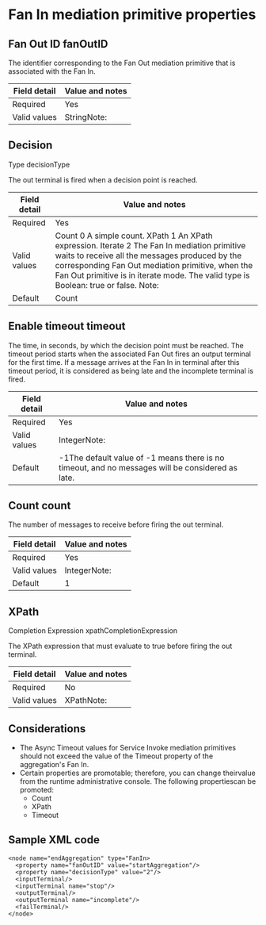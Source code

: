 # Fan In mediation primitive properties

## Fan Out ID fanOutID

The identifier corresponding to the Fan Out mediation
primitive that is associated with the Fan In.

| Field detail   | Value and notes   |
|----------------|-------------------|
| Required       | Yes               |
| Valid values   | StringNote:       |

## Decision
Type decisionType

The out terminal is fired when a
decision point is reached.

| Field detail   | Value and notes                                                                                                                                                                                                                                                                            |
|----------------|--------------------------------------------------------------------------------------------------------------------------------------------------------------------------------------------------------------------------------------------------------------------------------------------|
| Required       | Yes                                                                                                                                                                                                                                                                                        |
| Valid values   | Count 0 A simple count. XPath 1 An XPath expression. Iterate 2 The Fan In mediation primitive waits to receive all the messages produced by the corresponding Fan Out mediation primitive, when the Fan Out primitive is in iterate mode. The valid type is Boolean: true or false.  Note: |
| Default        | Count                                                                                                                                                                                                                                                                                      |

## Enable timeout timeout

The time, in seconds, by which the decision point must be
reached. The timeout period starts when the associated Fan Out fires an output terminal for the
first time. If a message arrives at the Fan In in terminal after this timeout
period, it is considered as being late and the incomplete terminal is fired.

| Field detail   | Value and notes                                                                                  |
|----------------|--------------------------------------------------------------------------------------------------|
| Required       | Yes                                                                                              |
| Valid values   | IntegerNote:                                                                                     |
| Default        | -1The default value of -1 means there is no timeout, and no messages will be considered as late. |

## Count count

The number of messages to receive before firing the
out terminal.

| Field detail   | Value and notes   |
|----------------|-------------------|
| Required       | Yes               |
| Valid values   | IntegerNote:      |
| Default        | 1                 |

## XPath
Completion Expression xpathCompletionExpression

The XPath expression that must evaluate to
true before firing the out terminal.

| Field detail   | Value and notes   |
|----------------|-------------------|
| Required       | No                |
| Valid values   | XPathNote:        |

## Considerations

- The Async Timeout values for Service Invoke
mediation primitives should not exceed the value of the Timeout property
of the aggregation's Fan In.
- Certain properties are promotable; therefore, you can change theirvalue from the runtime administrative console. The following propertiescan be promoted:
    - Count
    - XPath
    - Timeout

## Sample XML code

```
<node name="endAggregation" type="FanIn>
  <property name="fanOutID" value="startAggregation"/>
  <property name="decisionType" value="2"/>
  <inputTerminal/>
  <inputTerminal name="stop"/>
  <outputTerminal/>
  <outputTerminal name="incomplete"/>
  <failTerminal/>
</node>
```